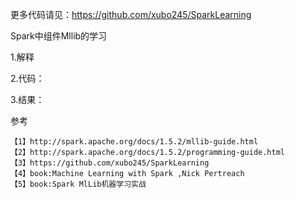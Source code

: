 
更多代码请见：https://github.com/xubo245/SparkLearning

Spark中组件Mllib的学习

1.解释




2.代码：



3.结果：



参考

	【1】http://spark.apache.org/docs/1.5.2/mllib-guide.html 
	【2】http://spark.apache.org/docs/1.5.2/programming-guide.html
	【3】https://github.com/xubo245/SparkLearning
	【4】book:Machine Learning with Spark ,Nick Pertreach
    【5】book:Spark MlLib机器学习实战
